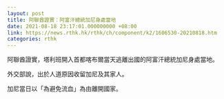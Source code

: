 ```yaml
---
layout: post
title: 阿聯酋證實：阿富汗總統加尼身處當地
date: 2021-08-18 23:17:01.000000000 +08:00
link: https://news.rthk.hk/rthk/ch/component/k2/1606530-20210818.htm
categories: rthk
---
```


阿聯酋證實，塔利班開入首都喀布爾當天逃離出國的阿富汗總統加尼身處當地。

外交部說，出於人道原因收留加尼及其家人。

加尼當日以「為避免流血」為由離開國家。
